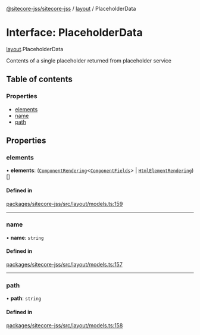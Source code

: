 [@sitecore-jss/sitecore-jss](../README.md) / [layout](../modules/layout.md) / PlaceholderData

# Interface: PlaceholderData

[layout](../modules/layout.md).PlaceholderData

Contents of a single placeholder returned from placeholder service

## Table of contents

### Properties

- [elements](layout.PlaceholderData.md#elements)
- [name](layout.PlaceholderData.md#name)
- [path](layout.PlaceholderData.md#path)

## Properties

### elements

• **elements**: ([`ComponentRendering`](layout.ComponentRendering.md)\<[`ComponentFields`](layout.ComponentFields.md)\> \| [`HtmlElementRendering`](layout.HtmlElementRendering.md))[]

#### Defined in

[packages/sitecore-jss/src/layout/models.ts:159](https://github.com/Sitecore/jss/blob/c9dc64e6b/packages/sitecore-jss/src/layout/models.ts#L159)

___

### name

• **name**: `string`

#### Defined in

[packages/sitecore-jss/src/layout/models.ts:157](https://github.com/Sitecore/jss/blob/c9dc64e6b/packages/sitecore-jss/src/layout/models.ts#L157)

___

### path

• **path**: `string`

#### Defined in

[packages/sitecore-jss/src/layout/models.ts:158](https://github.com/Sitecore/jss/blob/c9dc64e6b/packages/sitecore-jss/src/layout/models.ts#L158)
